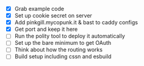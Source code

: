 
- [x] Grab example code
- [x] Set up cookie secret on server
- [x] Add pinkgill.mycopunk.it & bast to caddy configs
- [x] Get port and keep it here
- [ ] Run the polity tool to deploy it automatically
- [ ] Set up the bare minimum to get OAuth
- [ ] Think about how the routing works
- [ ] Build setup including cssn and esbuild
